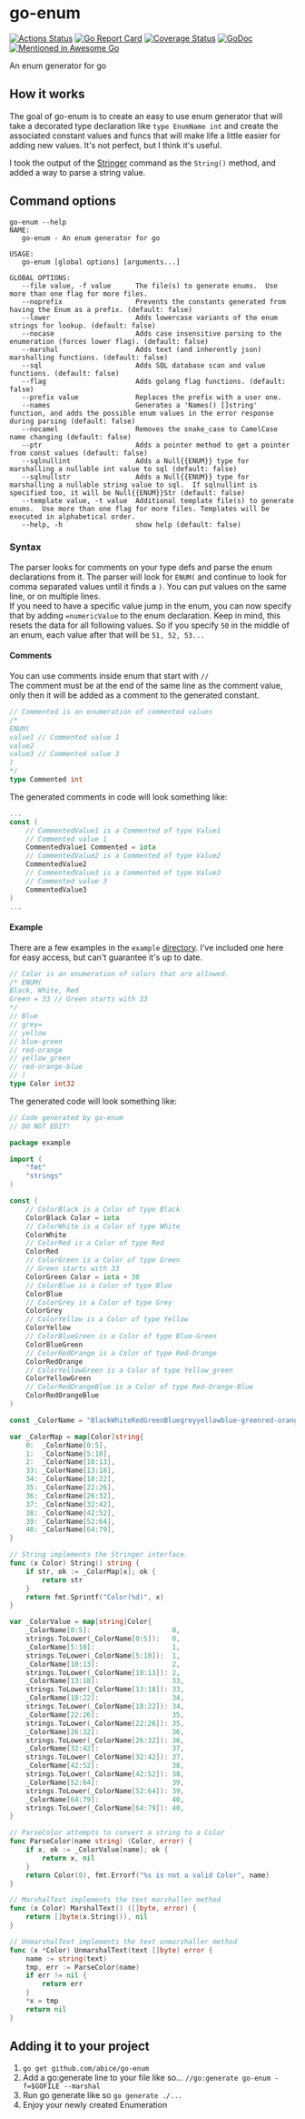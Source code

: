 # go-enum

[![Actions Status](https://github.com/abice/go-enum/actions/workflows/build_and_test.yml/badge.svg)](https://github.com/abice/go-enum/actions/workflows/build_and_test.yml)
[![Go Report Card](https://goreportcard.com/badge/github.com/abice/go-enum)](https://goreportcard.com/report/github.com/abice/go-enum)
[![Coverage Status](https://coveralls.io/repos/github/abice/go-enum/badge.svg)](https://coveralls.io/github/abice/go-enum)
[![GoDoc](https://godoc.org/github.com/abice/go-enum?status.svg)](https://godoc.org/github.com/abice/go-enum)
[![Mentioned in Awesome Go](https://awesome.re/mentioned-badge.svg)](https://github.com/avelino/awesome-go)

An enum generator for go

## How it works

The goal of go-enum is to create an easy to use enum generator that will take a decorated type declaration like `type EnumName int` and create the associated constant values and funcs that will make life a little easier for adding new values.
It's not perfect, but I think it's useful.

I took the output of the [Stringer](https://godoc.org/golang.org/x/tools/cmd/stringer) command as the `String()` method, and added a way to parse a string value.

## Command options

``` shell
go-enum --help
NAME:
   go-enum - An enum generator for go

USAGE:
   go-enum [global options] [arguments...]

GLOBAL OPTIONS:
   --file value, -f value      The file(s) to generate enums.  Use more than one flag for more files.
   --noprefix                  Prevents the constants generated from having the Enum as a prefix. (default: false)
   --lower                     Adds lowercase variants of the enum strings for lookup. (default: false)
   --nocase                    Adds case insensitive parsing to the enumeration (forces lower flag). (default: false)
   --marshal                   Adds text (and inherently json) marshalling functions. (default: false)
   --sql                       Adds SQL database scan and value functions. (default: false)
   --flag                      Adds golang flag functions. (default: false)
   --prefix value              Replaces the prefix with a user one.
   --names                     Generates a 'Names() []string' function, and adds the possible enum values in the error response during parsing (default: false)
   --nocamel                   Removes the snake_case to CamelCase name changing (default: false)
   --ptr                       Adds a pointer method to get a pointer from const values (default: false)
   --sqlnullint                Adds a Null{{ENUM}} type for marshalling a nullable int value to sql (default: false)
   --sqlnullstr                Adds a Null{{ENUM}} type for marshalling a nullable string value to sql.  If sqlnullint is specified too, it will be Null{{ENUM}}Str (default: false)
   --template value, -t value  Additional template file(s) to generate enums.  Use more than one flag for more files. Templates will be executed in alphabetical order.
   --help, -h                  show help (default: false)
```

### Syntax

The parser looks for comments on your type defs and parse the enum declarations from it.
The parser will look for `ENUM(` and continue to look for comma separated values until it finds a `)`.  You can put values on the same line, or on multiple lines.\
If you need to have a specific value jump in the enum, you can now specify that by adding `=numericValue` to the enum declaration.  Keep in mind, this resets the data for all following values.  So if you specify `50` in the middle of an enum, each value after that will be `51, 52, 53...`

#### Comments

You can use comments inside enum that start with `//`\
The comment must be at the end of the same line as the comment value, only then it will be added as a comment to the generated constant.

```go
// Commented is an enumeration of commented values
/*
ENUM(
value1 // Commented value 1
value2
value3 // Commented value 3
)
*/
type Commented int
```

The generated comments in code will look something like:

```go
...
const (
    // CommentedValue1 is a Commented of type Value1
    // Commented value 1
    CommentedValue1 Commented = iota
    // CommentedValue2 is a Commented of type Value2
    CommentedValue2
    // CommentedValue3 is a Commented of type Value3
    // Commented value 3
    CommentedValue3
)
...
```

#### Example

There are a few examples in the `example` [directory](example).
I've included one here for easy access, but can't guarantee it's up to date.

``` go
// Color is an enumeration of colors that are allowed.
/* ENUM(
Black, White, Red
Green = 33 // Green starts with 33
*/
// Blue
// grey=
// yellow
// blue-green
// red-orange
// yellow_green
// red-orange-blue
// )
type Color int32
```

The generated code will look something like:

``` go
// Code generated by go-enum
// DO NOT EDIT!

package example

import (
    "fmt"
    "strings"
)

const (
    // ColorBlack is a Color of type Black
    ColorBlack Color = iota
    // ColorWhite is a Color of type White
    ColorWhite
    // ColorRed is a Color of type Red
    ColorRed
    // ColorGreen is a Color of type Green
    // Green starts with 33
    ColorGreen Color = iota + 30
    // ColorBlue is a Color of type Blue
    ColorBlue
    // ColorGrey is a Color of type Grey
    ColorGrey
    // ColorYellow is a Color of type Yellow
    ColorYellow
    // ColorBlueGreen is a Color of type Blue-Green
    ColorBlueGreen
    // ColorRedOrange is a Color of type Red-Orange
    ColorRedOrange
    // ColorYellowGreen is a Color of type Yellow_green
    ColorYellowGreen
    // ColorRedOrangeBlue is a Color of type Red-Orange-Blue
    ColorRedOrangeBlue
)

const _ColorName = "BlackWhiteRedGreenBluegreyyellowblue-greenred-orangeyellow_greenred-orange-blue"

var _ColorMap = map[Color]string{
    0:  _ColorName[0:5],
    1:  _ColorName[5:10],
    2:  _ColorName[10:13],
    33: _ColorName[13:18],
    34: _ColorName[18:22],
    35: _ColorName[22:26],
    36: _ColorName[26:32],
    37: _ColorName[32:42],
    38: _ColorName[42:52],
    39: _ColorName[52:64],
    40: _ColorName[64:79],
}

// String implements the Stringer interface.
func (x Color) String() string {
    if str, ok := _ColorMap[x]; ok {
        return str
    }
    return fmt.Sprintf("Color(%d)", x)
}

var _ColorValue = map[string]Color{
    _ColorName[0:5]:                    0,
    strings.ToLower(_ColorName[0:5]):   0,
    _ColorName[5:10]:                   1,
    strings.ToLower(_ColorName[5:10]):  1,
    _ColorName[10:13]:                  2,
    strings.ToLower(_ColorName[10:13]): 2,
    _ColorName[13:18]:                  33,
    strings.ToLower(_ColorName[13:18]): 33,
    _ColorName[18:22]:                  34,
    strings.ToLower(_ColorName[18:22]): 34,
    _ColorName[22:26]:                  35,
    strings.ToLower(_ColorName[22:26]): 35,
    _ColorName[26:32]:                  36,
    strings.ToLower(_ColorName[26:32]): 36,
    _ColorName[32:42]:                  37,
    strings.ToLower(_ColorName[32:42]): 37,
    _ColorName[42:52]:                  38,
    strings.ToLower(_ColorName[42:52]): 38,
    _ColorName[52:64]:                  39,
    strings.ToLower(_ColorName[52:64]): 39,
    _ColorName[64:79]:                  40,
    strings.ToLower(_ColorName[64:79]): 40,
}

// ParseColor attempts to convert a string to a Color
func ParseColor(name string) (Color, error) {
    if x, ok := _ColorValue[name]; ok {
        return x, nil
    }
    return Color(0), fmt.Errorf("%s is not a valid Color", name)
}

// MarshalText implements the text marshaller method
func (x Color) MarshalText() ([]byte, error) {
    return []byte(x.String()), nil
}

// UnmarshalText implements the text unmarshaller method
func (x *Color) UnmarshalText(text []byte) error {
    name := string(text)
    tmp, err := ParseColor(name)
    if err != nil {
        return err
    }
    *x = tmp
    return nil
}

```

## Adding it to your project

1. `go get github.com/abice/go-enum`
1. Add a go:generate line to your file like so... `//go:generate go-enum -f=$GOFILE --marshal`
1. Run go generate like so `go generate ./...`
1. Enjoy your newly created Enumeration
